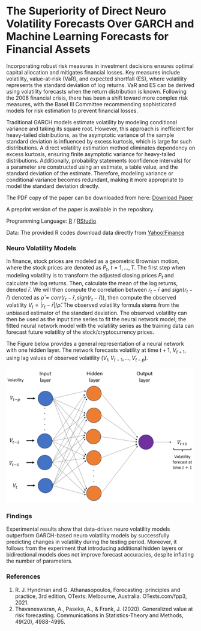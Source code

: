 # The Superiority of Direct Neuro Volatility Forecasts Over GARCH and Machine Learning Forecasts for Financial Assets

Incorporating robust risk measures in investment decisions ensures optimal capital allocation and mitigates financial losses. Key measures include volatility, value-at-risk (VaR), and expected shortfall (ES), where volatility represents the standard deviation of log returns. VaR and ES can be derived using volatility forecasts when the return distribution is known. Following the 2008 financial crisis, there has been a shift toward more complex risk measures, with the Basel III Committee recommending sophisticated models for risk estimation to prevent financial losses.

Traditional GARCH models estimate volatility by modeling conditional variance and taking its square root. However, this approach is inefficient for heavy-tailed distributions, as the asymptotic variance of the sample standard deviation is influenced by excess kurtosis, which is large for such distributions. A direct volatility estimation method eliminates dependency on excess kurtosis, ensuring finite asymptotic variance for heavy-tailed distributions. Additionally, probability statements (confidence intervals) for a parameter are constructed using an estimate, a table value, and the standard deviation of the estimate. Therefore, modeling variance or conditional variance becomes redundant, making it more appropriate to model the standard deviation directly.

The PDF copy of the paper can be downloaded from here: [Download Paper](https://ieeexplore.ieee.org/abstract/document/10980396) 

A preprint version of the paper is available in the repository.

Programming Language: [R](https://cran.r-project.org/bin/windows/base/) / [RStudio](https://posit.co/downloads/)

Data: The provided R codes download data directly from [Yahoo!Finance](https://ca.finance.yahoo.com/)

### Neuro Volatility Models

In finance, stock prices are modeled as a geometric Brownian motion, where the stock prices are denoted as $P_t$, $t = 1, \ldots, T$. 
The first step when modeling volatility is to transform the adjusted closing prices $P_t$ and calculate the log returns. Then, calculate the mean of the log returns, denoted $\bar{r}$. 
We will then compute the correlation between $r_t-\bar{r}$ and $sign(r_t-\bar{r})$ denoted as $\hat{\rho} = corr(r_t-\bar{r}, sign(r_t-\bar{r}))$, then compute the observed volatility $V_t = |r_t-\bar{r}|/\hat{\rho}$. The observed volatility formula stems from the unbiased estimator of the standard deviation.
The observed volatility can then be used as the input time series to fit the neural network model; the fitted neural network model with the volatility series as the training data can forecast future volatility of the stock/cryptocurrency prices.

The Figure below provides a general representation of a neural network with one hidden layer. The network forecasts volatility at time $t+1,$ $V_{t+1},$ using lag values of observed volatility ($V_{t}, V_{t-1}, \ldots , V_{t-p}$).

<img src="Images/NeuroVolatilityModel.png" alt="Neuro Volatility Model" width="500"/>

### Findings

Experimental results show that data-driven neuro volatility models outperform GARCH-based neuro volatility models by successfully predicting changes in volatility during the testing period. Moreover, it follows from the experiment that introducing additional hidden layers or bidirectional models does not improve forecast accuracies, despite inflating the number of parameters.

### References

1. R. J. Hyndman and G. Athanasopoulos, Forecasting: principles and practice, 3rd edition, OTexts: Melbourne, Australia. OTexts.com/fpp3, 2021.
2. Thavaneswaran, A., Paseka, A., \& Frank, J. (2020). Generalized value at risk forecasting. Communications in Statistics-Theory and Methods, 49(20), 4988-4995.

